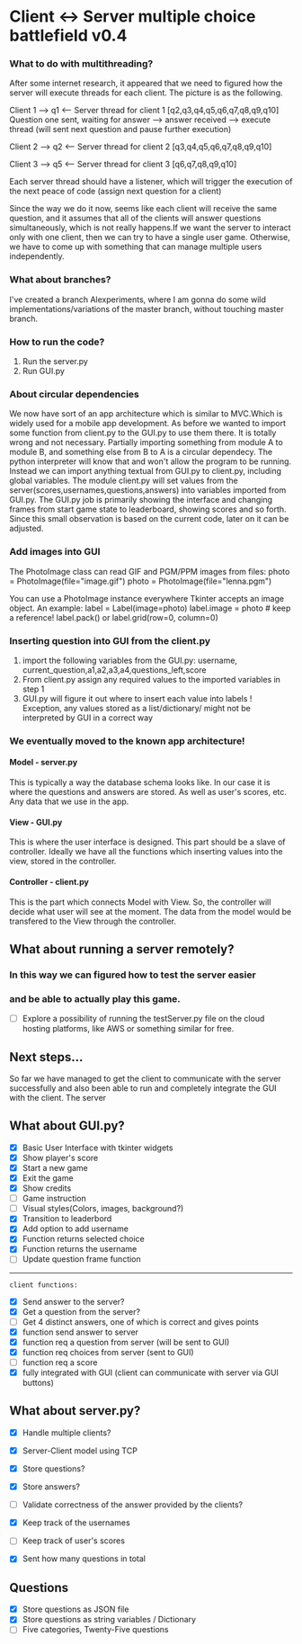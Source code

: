 # Client <-> Server multiple choice battlefield v0.4

### What to do with multithreading?
After some internet research, it appeared that we need to figured how the server will execute threads for each client.
The picture is as the following.

Client 1 --> q1 <-- Server thread for client 1 [q2,q3,q4,q5,q6,q7,q8,q9,q10] 
Question one sent, waiting for answer --> answer received --> execute thread (will sent next question and pause further execution)

Client 2 --> q2 <-- Server thread for client 2 [q3,q4,q5,q6,q7,q8,q9,q10] 

Client 3 --> q5 <-- Server thread for client 3 [q6,q7,q8,q9,q10] 

Each server thread should have a listener, which will trigger the execution of the next peace of code (assign next question for a client)

Since the way we do it now, seems like each client will receive the same question, and it assumes that all of the clients will answer questions simultaneously, which is not really happens.If we want the server to interact only with one client, then we can try to have a single user game. Otherwise, we have to come up with something that can manage multiple users independently.

### What about branches?
I've created a branch Alexperiments, where I am gonna do some wild implementations/variations of the master branch, without touching master branch.

### How to run the code?
1. Run the server.py
2. Run GUI.py

### About circular dependencies
We now have sort of an app architecture which is similar to MVC.Which is widely used for a mobile app development.
As before we wanted to import some function from client.py to the GUI.py to use them there. It is totally wrong and not necessary. Partially importing something from module A to module B, and something else from B to A is a circular dependecy. The python interpreter will know that and won't allow the program to be running. Instead we can import anything textual from GUI.py to client.py, including global variables. The module client.py will set values from the server(scores,usernames,questions,answers) into variables imported from GUI.py. The GUI.py job is primarily showing the interface and changing frames from start game state to leaderboard, showing scores and so forth. Since this small observation is based on the current code, later on it can be adjusted.

### Add images into GUI
The PhotoImage class can read GIF and PGM/PPM images from files:
photo = PhotoImage(file="image.gif")
photo = PhotoImage(file="lenna.pgm")

You can use a PhotoImage instance everywhere Tkinter accepts an image object. An example:
label = Label(image=photo)
label.image = photo # keep a reference!
label.pack()  or label.grid(row=0, column=0)

### Inserting question into GUI from the client.py
1. import the following variables from the GUI.py:
  username, current_question,a1,a2,a3,a4,questions_left,score
2. From client.py assign any required values to the imported variables in step 1
3. GUI.py will figure it out where to insert each value into labels
! Exception, any values stored as a list/dictionary/ might not be interpreted by GUI in a correct way

### We eventually moved to the known app architecture!
#### Model - server.py
This is typically a way the database schema looks like. In our case it is where the questions and answers are stored. As well as 
user's scores, etc. Any data that we use in the app.
#### View - GUI.py
This is where the user interface is designed. This part should be a slave of controller. Ideally we have all the functions which inserting values into the view, stored in the controller.
#### Controller - client.py
This is the part which connects Model with View. So, the controller will decide what user will see at the moment. The data from the model would be transfered to the View through the controller.


## What about running a server remotely?
### In this way we can figured how to test the server easier
### and be able to actually play this game.
- [ ] Explore a possibility of running the testServer.py file on the 
cloud hosting platforms, like AWS or something similar for free.

## Next steps...
So far we have managed to get the client to communicate with the server successfully and also been able to run and completely integrate the GUI with the client. The server

## What about GUI.py?
- [x] Basic User Interface with tkinter widgets
- [x] Show player's score
- [x] Start a new game
- [x] Exit the game
- [x] Show credits
- [ ] Game instruction 
- [ ] Visual styles(Colors, images, background?)
- [x] Transition to leaderbord
- [x] Add option to add username
- [x] Function returns selected choice
- [x] Function returns the username
- [ ] Update question frame function
---
    client functions:
- [x] Send answer to the server?
- [x] Get a question from the server?
- [ ] Get 4 distinct answers, one of which is correct and gives points
- [x] function send answer to server
- [x] function req a question from server (will be sent to GUI)
- [x] function req choices from server (sent to GUI)
- [ ] function req a score
- [x] fully integrated with GUI (client can communicate with server via GUI buttons)

## What about server.py?
- [x] Handle multiple clients?
- [x] Server-Client model using TCP
- [x] Store questions?
- [x] Store answers?
- [ ] Validate correctness of the answer provided by the clients?
- [x] Keep track of the usernames
- [ ] Keep track of user's scores
- [x] Sent how many questions in total




## Questions
- [x] Store questions as JSON file
- [x] Store questions as string variables / Dictionary
- [ ] Five categories, Twenty-Five questions
